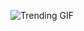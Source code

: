 
<!-- GIF_SECTION -->
![Trending GIF](https://media2.giphy.com/media/v1.Y2lkPThiYjIxNzcyZnR1emVnazliNmp4Z3J4eDdyamUzZjgxNWhreml4Mnk2Mmw3Z2JjNCZlcD12MV9naWZzX3NlYXJjaCZjdD1n/scZPhLqaVOM1qG4lT9/giphy.gif)
<!-- END_GIF_SECTION -->
